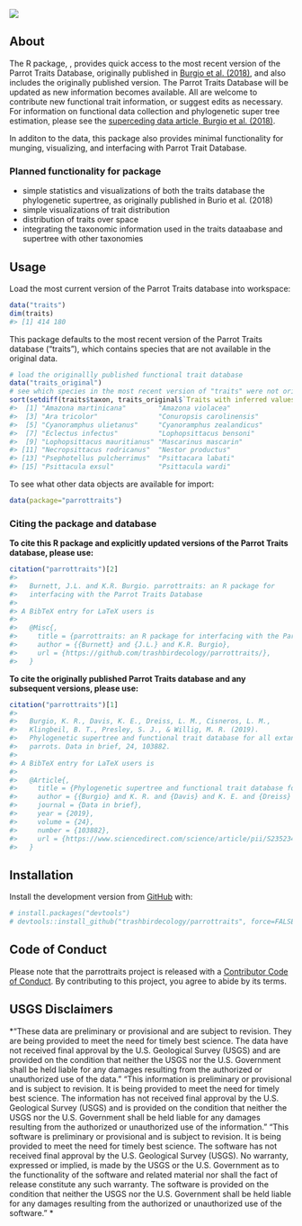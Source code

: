 
<!-- README.md is generated from README.Rmd. Please edit that file -->

<!-- badges: start -->

![](https://img.shields.io/badge/lifecycle-experimental-orange.svg)
<!-- badges: end -->

## About

The R package, , provides quick access to the most recent version of the
Parrot Traits Database, originally published in [Burgio et al.
(2018)](https://www.sciencedirect.com/science/article/pii/S2352340919302331),
and also includes the originally published version. The Parrot Traits
Database will be updated as new information becomes available. All are
welcome to contribute new functional trait information, or suggest edits
as necessary. For information on functional data collection and
phylogenetic super tree estimation, please see the [superceding data
article, Burgio et al.
(2018)](https://www.sciencedirect.com/science/article/pii/S2352340919302331).

In additon to the data, this package also provides minimal functionality
for munging, visualizing, and interfacing with Parrot Trait Database.

### Planned functionality for package

  - simple statistics and visualizations of both the traits database the
    phylogenetic supertree, as originally published in Burio et al.
    (2018)
  - simple visualizations of trait distribution
  - distribution of traits over space
  - integrating the taxonomic information used in the traits dataabase
    and supertree with other taxonomies

## Usage

Load the most current version of the Parrot Traits database into
workspace:

``` r
data("traits")
dim(traits)
#> [1] 414 180
```

This package defaults to the most recent version of the Parrot Traits
database (“traits”), which contains species that are not available in
the original data.

``` r
# load the originallly published functional trait database
data("traits_original")
# see which species in the most recent version of "traits" were not originally published
sort(setdiff(traits$taxon, traits_original$`Traits with inferred values`$species))
#>  [1] "Amazona martinicana"        "Amazona violacea"          
#>  [3] "Ara tricolor"               "Conuropsis carolinensis"   
#>  [5] "Cyanoramphus ulietanus"     "Cyanoramphus zealandicus"  
#>  [7] "Eclectus infectus"          "Lophopsittacus bensoni"    
#>  [9] "Lophopsittacus mauritianus" "Mascarinus mascarin"       
#> [11] "Necropsittacus rodricanus"  "Nestor productus"          
#> [13] "Psephotellus pulcherrimus"  "Psittacara labati"         
#> [15] "Psittacula exsul"           "Psittacula wardi"
```

To see what other data objects are available for import:

``` r
data(package="parrottraits")
```

### Citing the package and database

**To cite this R package and explicitly updated versions of the Parrot
Traits database, please use:**

``` r
citation("parrottraits")[2]
#> 
#>   Burnett, J.L. and K.R. Burgio. parrottraits: an R package for
#>   interfacing with the Parrot Traits Database
#> 
#> A BibTeX entry for LaTeX users is
#> 
#>   @Misc{,
#>     title = {parrottraits: an R package for interfacing with the Parrot Traits Database},
#>     author = {{Burnett} and {J.L.} and K.R. Burgio},
#>     url = {https://github.com/trashbirdecology/parrottraits/},
#>   }
```

**To cite the originally published Parrot Traits database and any
subsequent versions, please use:**

``` r
citation("parrottraits")[1]
#> 
#>   Burgio, K. R., Davis, K. E., Dreiss, L. M., Cisneros, L. M.,
#>   Klingbeil, B. T., Presley, S. J., & Willig, M. R. (2019).
#>   Phylogenetic supertree and functional trait database for all extant
#>   parrots. Data in brief, 24, 103882.
#> 
#> A BibTeX entry for LaTeX users is
#> 
#>   @Article{,
#>     title = {Phylogenetic supertree and functional trait database for all extant parrots.},
#>     author = {{Burgio} and K. R. and {Davis} and K. E. and {Dreiss} and L. M. and {Cisneros} and L. M. and {Klingbeil} and B. T. and {Presley} and S. J. and & Willig and M. R.},
#>     journal = {Data in brief},
#>     year = {2019},
#>     volume = {24},
#>     number = {103882},
#>     url = {https://www.sciencedirect.com/science/article/pii/S2352340919302331},
#>   }
```

## Installation

Install the development version from [GitHub](https://github.com/) with:

``` r
# install.packages("devtools")
# devtools::install_github("trashbirdecology/parrottraits", force=FALSE)
```

## Code of Conduct

Please note that the parrottraits project is released with a
[Contributor Code of
Conduct](https://github.com/trashbirdecology/parrottraits/CODE_OF_CONDUCT.md).
By contributing to this project, you agree to abide by its terms.

## USGS Disclaimers

*“These data are preliminary or provisional and are subject to revision.
They are being provided to meet the need for timely best science. The
data have not received final approval by the U.S. Geological Survey
(USGS) and are provided on the condition that neither the USGS nor the
U.S. Government shall be held liable for any damages resulting from the
authorized or unauthorized use of the data.” “This information is
preliminary or provisional and is subject to revision. It is being
provided to meet the need for timely best science. The information has
not received final approval by the U.S. Geological Survey (USGS) and is
provided on the condition that neither the USGS nor the U.S. Government
shall be held liable for any damages resulting from the authorized or
unauthorized use of the information.” “This software is preliminary or
provisional and is subject to revision. It is being provided to meet the
need for timely best science. The software has not received final
approval by the U.S. Geological Survey (USGS). No warranty, expressed or
implied, is made by the USGS or the U.S. Government as to the
functionality of the software and related material nor shall the fact of
release constitute any such warranty. The software is provided on the
condition that neither the USGS nor the U.S. Government shall be held
liable for any damages resulting from the authorized or unauthorized use
of the software.” *
